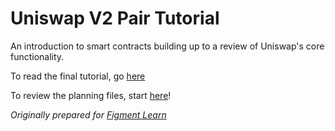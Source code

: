 # Uniswap V2 Pair Tutorial
An introduction to smart contracts building up to a review of Uniswap's core functionality.

To read the final tutorial, go [here](https://danielgamboa10.gitbook.io/smart-contracts/)

To review the planning files, start [here](./intro_uniswapv2pair.md)!

*Originally prepared for [Figment Learn](https://learn.figment.io/)*

